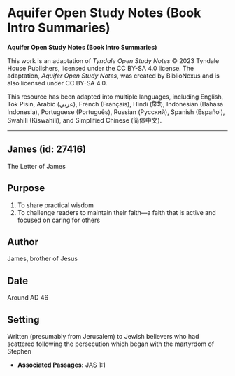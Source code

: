# Aquifer Open Study Notes (Book Intro Summaries)

**Aquifer Open Study Notes (Book Intro Summaries)**

This work is an adaptation of *Tyndale Open Study Notes* © 2023 Tyndale House Publishers, licensed under the CC BY\-SA 4\.0 license. The adaptation, *Aquifer Open Study Notes*, was created by BiblioNexus and is also licensed under CC BY\-SA 4\.0\.

This resource has been adapted into multiple languages, including English, Tok Pisin, Arabic (عربي), French (Français), Hindi (हिंदी), Indonesian (Bahasa Indonesia), Portuguese (Português), Russian (Русский), Spanish (Español), Swahili (Kiswahili), and Simplified Chinese (简体中文).



--------------------------------

## James (id: 27416)

The Letter of James

Purpose
-------

1. To share practical wisdom
2. To challenge readers to maintain their faith—a faith that is active and focused on caring for others

Author
------

James, brother of Jesus

Date
----

Around AD 46

Setting
-------

Written (presumably from Jerusalem) to Jewish believers who had scattered following the persecution which began with the martyrdom of Stephen

* **Associated Passages:** JAS 1:1

